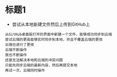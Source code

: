 # 标题1
* 尝试从本地新建文件然后上传到GitHub上
```
从GitHub桌面版打开的界面中新建一个文件，能够成功同步到云端
尝试云端的更高能够实时同步到本地，并且不覆盖云端的更改
云端也进行了更改
云端不断操作
我也不断操作
还是无法解决本地和云端的冲突问题
只能先同步云端的最新内容，然后再提交本地
再试一次，云端同时操作
```
